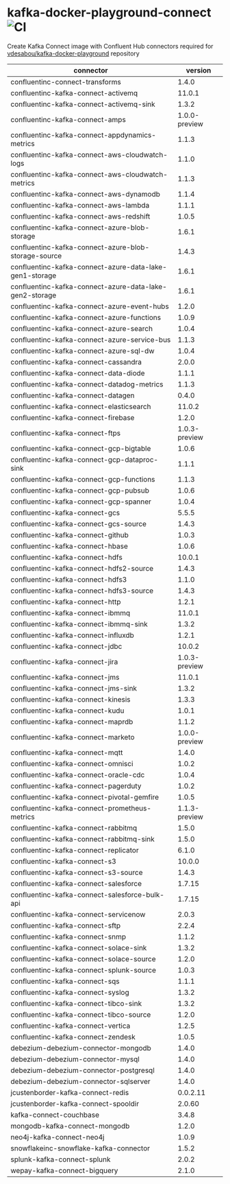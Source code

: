 # kafka-docker-playground-connect ![CI](https://github.com/vdesabou/kafka-docker-playground-connect/workflows/CI/badge.svg?branch=master)

Create Kafka Connect image with Confluent Hub connectors required for [vdesabou/kafka-docker-playground](https://github.com/vdesabou/kafka-docker-playground) repository

| connector  | version |
|---|---|
| confluentinc-connect-transforms  | 1.4.0 |
| confluentinc-kafka-connect-activemq  | 11.0.1 |
| confluentinc-kafka-connect-activemq-sink  | 1.3.2 |
| confluentinc-kafka-connect-amps  | 1.0.0-preview |
| confluentinc-kafka-connect-appdynamics-metrics  | 1.1.3 |
| confluentinc-kafka-connect-aws-cloudwatch-logs  | 1.1.0 |
| confluentinc-kafka-connect-aws-cloudwatch-metrics  | 1.1.3 |
| confluentinc-kafka-connect-aws-dynamodb  | 1.1.4 |
| confluentinc-kafka-connect-aws-lambda  | 1.1.1 |
| confluentinc-kafka-connect-aws-redshift  | 1.0.5 |
| confluentinc-kafka-connect-azure-blob-storage  | 1.6.1 |
| confluentinc-kafka-connect-azure-blob-storage-source  | 1.4.3 |
| confluentinc-kafka-connect-azure-data-lake-gen1-storage  | 1.6.1 |
| confluentinc-kafka-connect-azure-data-lake-gen2-storage  | 1.6.1 |
| confluentinc-kafka-connect-azure-event-hubs  | 1.2.0 |
| confluentinc-kafka-connect-azure-functions  | 1.0.9 |
| confluentinc-kafka-connect-azure-search  | 1.0.4 |
| confluentinc-kafka-connect-azure-service-bus  | 1.1.3 |
| confluentinc-kafka-connect-azure-sql-dw  | 1.0.4 |
| confluentinc-kafka-connect-cassandra  | 2.0.0 |
| confluentinc-kafka-connect-data-diode  | 1.1.1 |
| confluentinc-kafka-connect-datadog-metrics  | 1.1.3 |
| confluentinc-kafka-connect-datagen  | 0.4.0 |
| confluentinc-kafka-connect-elasticsearch  | 11.0.2 |
| confluentinc-kafka-connect-firebase  | 1.2.0 |
| confluentinc-kafka-connect-ftps  | 1.0.3-preview |
| confluentinc-kafka-connect-gcp-bigtable  | 1.0.6 |
| confluentinc-kafka-connect-gcp-dataproc-sink  | 1.1.1 |
| confluentinc-kafka-connect-gcp-functions  | 1.1.3 |
| confluentinc-kafka-connect-gcp-pubsub  | 1.0.6 |
| confluentinc-kafka-connect-gcp-spanner  | 1.0.4 |
| confluentinc-kafka-connect-gcs  | 5.5.5 |
| confluentinc-kafka-connect-gcs-source  | 1.4.3 |
| confluentinc-kafka-connect-github  | 1.0.3 |
| confluentinc-kafka-connect-hbase  | 1.0.6 |
| confluentinc-kafka-connect-hdfs  | 10.0.1 |
| confluentinc-kafka-connect-hdfs2-source  | 1.4.3 |
| confluentinc-kafka-connect-hdfs3  | 1.1.0 |
| confluentinc-kafka-connect-hdfs3-source  | 1.4.3 |
| confluentinc-kafka-connect-http  | 1.2.1 |
| confluentinc-kafka-connect-ibmmq  | 11.0.1 |
| confluentinc-kafka-connect-ibmmq-sink  | 1.3.2 |
| confluentinc-kafka-connect-influxdb  | 1.2.1 |
| confluentinc-kafka-connect-jdbc  | 10.0.2 |
| confluentinc-kafka-connect-jira  | 1.0.3-preview |
| confluentinc-kafka-connect-jms  | 11.0.1 |
| confluentinc-kafka-connect-jms-sink  | 1.3.2 |
| confluentinc-kafka-connect-kinesis  | 1.3.3 |
| confluentinc-kafka-connect-kudu  | 1.0.1 |
| confluentinc-kafka-connect-maprdb  | 1.1.2 |
| confluentinc-kafka-connect-marketo  | 1.0.0-preview |
| confluentinc-kafka-connect-mqtt  | 1.4.0 |
| confluentinc-kafka-connect-omnisci  | 1.0.2 |
| confluentinc-kafka-connect-oracle-cdc  | 1.0.4 |
| confluentinc-kafka-connect-pagerduty  | 1.0.2 |
| confluentinc-kafka-connect-pivotal-gemfire  | 1.0.5 |
| confluentinc-kafka-connect-prometheus-metrics  | 1.1.3-preview |
| confluentinc-kafka-connect-rabbitmq  | 1.5.0 |
| confluentinc-kafka-connect-rabbitmq-sink  | 1.5.0 |
| confluentinc-kafka-connect-replicator  | 6.1.0 |
| confluentinc-kafka-connect-s3  | 10.0.0 |
| confluentinc-kafka-connect-s3-source  | 1.4.3 |
| confluentinc-kafka-connect-salesforce  | 1.7.15 |
| confluentinc-kafka-connect-salesforce-bulk-api  | 1.7.15 |
| confluentinc-kafka-connect-servicenow  | 2.0.3 |
| confluentinc-kafka-connect-sftp  | 2.2.4 |
| confluentinc-kafka-connect-snmp  | 1.1.2 |
| confluentinc-kafka-connect-solace-sink  | 1.3.2 |
| confluentinc-kafka-connect-solace-source  | 1.2.0 |
| confluentinc-kafka-connect-splunk-source  | 1.0.3 |
| confluentinc-kafka-connect-sqs  | 1.1.1 |
| confluentinc-kafka-connect-syslog  | 1.3.2 |
| confluentinc-kafka-connect-tibco-sink  | 1.3.2 |
| confluentinc-kafka-connect-tibco-source  | 1.2.0 |
| confluentinc-kafka-connect-vertica  | 1.2.5 |
| confluentinc-kafka-connect-zendesk  | 1.0.5 |
| debezium-debezium-connector-mongodb  | 1.4.0 |
| debezium-debezium-connector-mysql  | 1.4.0 |
| debezium-debezium-connector-postgresql  | 1.4.0 |
| debezium-debezium-connector-sqlserver  | 1.4.0 |
| jcustenborder-kafka-connect-redis  | 0.0.2.11 |
| jcustenborder-kafka-connect-spooldir  | 2.0.60 |
| kafka-connect-couchbase  | 3.4.8 |
| mongodb-kafka-connect-mongodb  | 1.2.0 |
| neo4j-kafka-connect-neo4j  | 1.0.9 |
| snowflakeinc-snowflake-kafka-connector  | 1.5.2 |
| splunk-kafka-connect-splunk  | 2.0.2 |
| wepay-kafka-connect-bigquery  | 2.1.0 |
